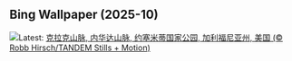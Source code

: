 ## Bing Wallpaper (2025-10)
![](https://www.bing.com/th?id=OHR.YosemiteClark_ZH-CN7179533292_UHD.jpg&w=1000)Latest: [克拉克山脉, 内华达山脉, 约塞米蒂国家公园, 加利福尼亚州, 美国 (© Robb Hirsch/TANDEM Stills + Motion)](https://www.bing.com/th?id=OHR.YosemiteClark_ZH-CN7179533292_UHD.jpg)